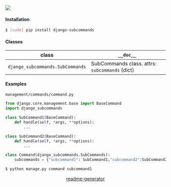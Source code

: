 <!--
https://pypi.org/project/readme-generator/
-->

[![](https://img.shields.io/pypi/pyversions/django-subcommands.svg?longCache=True)](https://pypi.org/project/django-subcommands/)

#### Installation
```bash
$ [sudo] pip install django-subcommands
```

#### Classes
class|`__doc__`
-|-
`django_subcommands.SubCommands` |SubCommands class. attrs: `subcommands` (dict)

#### Examples
`management/commands/command.py`
```python
from django.core.management.base import BaseCommand
import django_subcommands

class SubCommand1(BaseCommand):
    def handle(self, *args, **options):
        ...

class SubCommand2(BaseCommand):
    def handle(self, *args, **options):
        ...

class Command(django_subcommands.SubCommands):
    subcommands = {"subcommand1": SubCommand1,"subcommand2":SubCommand2}
```

```bash
$ python manage.py command subcommand1
```

<p align="center">
    <a href="https://pypi.org/project/readme-generator/">readme-generator</a>
</p>